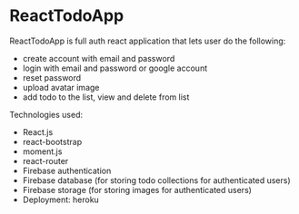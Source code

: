 # ReactTodoApp

ReactTodoApp is full auth react application that lets user do the following:

- create account with email and password
- login with email and password or google account
- reset password
- upload avatar image
- add todo to the list, view and delete from list

Technologies used:

- React.js
- react-bootstrap
- moment.js
- react-router
- Firebase authentication
- Firebase database (for storing todo collections for authenticated users)
- Firebase storage (for storing images for authenticated users)
- Deployment: heroku
